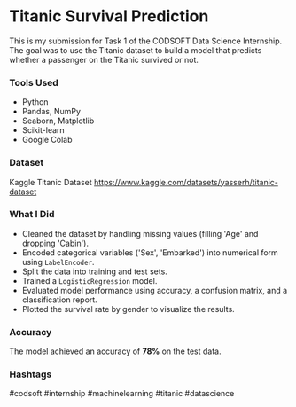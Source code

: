 # Titanic Survival Prediction

This is my submission for Task 1 of the CODSOFT Data Science Internship. The goal was to use the Titanic dataset to build a model that predicts whether a passenger on the Titanic survived or not.

### Tools Used
- Python
- Pandas, NumPy
- Seaborn, Matplotlib
- Scikit-learn
- Google Colab

### Dataset
Kaggle Titanic Dataset
https://www.kaggle.com/datasets/yasserh/titanic-dataset

### What I Did
- Cleaned the dataset by handling missing values (filling 'Age' and dropping 'Cabin').
- Encoded categorical variables ('Sex', 'Embarked') into numerical form using `LabelEncoder`.
- Split the data into training and test sets.
- Trained a `LogisticRegression` model.
- Evaluated model performance using accuracy, a confusion matrix, and a classification report.
- Plotted the survival rate by gender to visualize the results.

### Accuracy
The model achieved an accuracy of **78%** on the test data.

### Hashtags
#codsoft #internship #machinelearning #titanic #datascience
